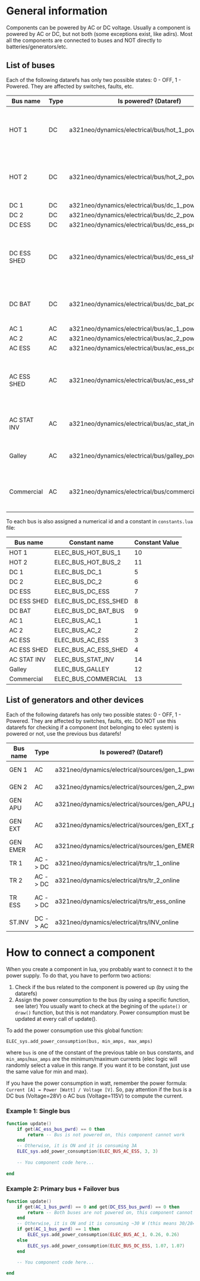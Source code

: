 # General information
Components can be powered by AC or DC voltage. Usually a component is powered by
AC or DC, but not both (some exceptions exist, like adirs). Most all the components are
connected to buses and NOT directly to batteries/generators/etc. 

## List of buses
Each of the following datarefs has only two possible states: 0 - OFF, 1 - Powered. They are affected by switches, faults, etc.

| Bus name    | Type | Is powered?  (Dataref)                              | Note                                                                          |
|-------------|------|-----------------------------------------------------|-------------------------------------------------------------------------------|
| HOT 1       | DC   | a321neo/dynamics/electrical/bus/hot_1_powered       | Directly connected to BAT 1. Battery switch does not affect this bus.         |
| HOT 2       | DC   | a321neo/dynamics/electrical/bus/hot_2_powered       | Directly connected to BAT 2. Battery switch does not affect this bus.         |
| DC 1        | DC   | a321neo/dynamics/electrical/bus/dc_1_powered        |                                                                               |
| DC 2        | DC   | a321neo/dynamics/electrical/bus/dc_2_powered        |                                                                               |
| DC ESS      | DC   | a321neo/dynamics/electrical/bus/dc_ess_powered      |                                                                               |
| DC ESS SHED | DC   | a321neo/dynamics/electrical/bus/dc_ess_shed_powered | Part of the DC ESS bus that can be powered off under some failure conditions. |
| DC BAT      | DC   | a321neo/dynamics/electrical/bus/dc_bat_powered      | Battery interconnection bus. This is not necessarily powered.                 |
| AC 1        | AC   | a321neo/dynamics/electrical/bus/ac_1_powered        |                                                                               |
| AC 2        | AC   | a321neo/dynamics/electrical/bus/ac_2_powered        |                                                                               |
| AC ESS      | AC   | a321neo/dynamics/electrical/bus/ac_ess_powered      |                                                                               |
| AC ESS SHED | AC   | a321neo/dynamics/electrical/bus/ac_ess_shed_powered | Part of the AC ESS bus that can be powered off under some failure conditions. |
| AC STAT INV | AC   | a321neo/dynamics/electrical/bus/ac_stat_inv         | This is powered when static inverter is on.                                   |
| Galley      | AC   | a321neo/dynamics/electrical/bus/galley_powered      | Main and secondary galley, in-seat power supply.                              |
| Commercial  | AC   | a321neo/dynamics/electrical/bus/commercial_powered  | Cabin and cargo lights, toilets, entertainment, etc.                          |

To each bus is also assigned a numerical id and a constant in `constants.lua` file:

| Bus name    | Constant name        | Constant Value |
|-------------|----------------------|----------------|
| HOT 1       | ELEC_BUS_HOT_BUS_1   | 10             |
| HOT 2       | ELEC_BUS_HOT_BUS_2   | 11             |
| DC 1        | ELEC_BUS_DC_1        | 5              |
| DC 2        | ELEC_BUS_DC_2        | 6              |
| DC ESS      | ELEC_BUS_DC_ESS      | 7              |
| DC ESS SHED | ELEC_BUS_DC_ESS_SHED | 8              |
| DC BAT      | ELEC_BUS_DC_BAT_BUS  | 9              |
| AC 1        | ELEC_BUS_AC_1        | 1              |
| AC 2        | ELEC_BUS_AC_2        | 2              |
| AC ESS      | ELEC_BUS_AC_ESS      | 3              |
| AC ESS SHED | ELEC_BUS_AC_ESS_SHED | 4              |
| AC STAT INV | ELEC_BUS_STAT_INV    | 14              |
| Galley      | ELEC_BUS_GALLEY      | 12             |
| Commercial  | ELEC_BUS_COMMERCIAL  | 13             |

## List of generators and other devices
Each of the following datarefs has only two possible states: 0 - OFF, 1 - Powered. They are affected by switches, faults, etc. DO NOT use this datarefs for checking if a component (not belonging to elec system) is powered or not, use the previous bus datarefs!

| Bus name | Type     | Is powered?  (Dataref)                           | Note                      |
|----------|----------|--------------------------------------------------|---------------------------|
| GEN 1    | AC       | a321neo/dynamics/electrical/sources/gen_1_pwr    | Engine 1 generator        |
| GEN 2    | AC       | a321neo/dynamics/electrical/sources/gen_2_pwr    | Engine 2 generator        |
| GEN APU  | AC       | a321neo/dynamics/electrical/sources/gen_APU_pwr  | APU generator             |
| GEN EXT  | AC       | a321neo/dynamics/electrical/sources/gen_EXT_pwr  | External power supply     |
| GEN EMER | AC       | a321neo/dynamics/electrical/sources/gen_EMER_pwr | RAT generator             |
| TR 1     | AC -> DC | a321neo/dynamics/electrical/trs/tr_1_online      | Transformer Rectifier 1   |
| TR 2     | AC -> DC | a321neo/dynamics/electrical/trs/tr_2_online      | Transformer Rectifier 2   |
| TR ESS   | AC -> DC | a321neo/dynamics/electrical/trs/tr_ess_online    | Transformer Rectifier ESS |
| ST.INV   | DC -> AC | a321neo/dynamics/electrical/trs/INV_online       | Static Inverter           |


# How to connect a component

When you create a component in lua, you probably want to connect it to the power supply. To do that, you have to perform two actions:
1. Check if the bus related to the component is powered up (by using the datarefs)
2. Assign the power consumption to the bus (by using a specific function, see later)
You usually want to check at the begining of the `update()` or `draw()` function, but this is not mandatory. Power consumption must be updated at every call of update().

To add the power consumption use this global function:

  `ELEC_sys.add_power_consumption(bus, min_amps, max_amps)`

where `bus` is one of the constant of the previous table on bus constants, and `min_amps`/`max_amps` are the minimum/maximum currents (elec logic will randomly select a value in this range. If you want it to be constant, just use the same value for min and max).

If you have the power consumption in watt, remember the power formula: `Current [A] = Power [Watt] / Voltage [V]`. So, pay attention if the bus is a DC bus (Voltage=28V) o AC bus (Voltage=115V) to compute the current. 

### Example 1: Single bus

```lua
function update()
    if get(AC_ess_bus_pwrd) == 0 then
        return -- Bus is not powered on, this component cannot work
    end
    -- Otherwise, it is ON and it is consuming 3A
    ELEC_sys.add_power_consumption(ELEC_BUS_AC_ESS, 3, 3)
    
    -- You component code here...
    
end
```

### Example 2: Primary bus + Failover bus
```lua
function update()
    if get(AC_1_bus_pwrd) == 0 and get(DC_ESS_bus_pwrd) == 0 then
        return -- Both buses are not powered on, this component cannot work
    end
    -- Otherwise, it is ON and it is consuming ~30 W (this means 30/28=1.07A in DC and 30/115=0.26A in AC)
    if get(AC_1_bus_pwrd) == 1 then
        ELEC_sys.add_power_consumption(ELEC_BUS_AC_1, 0.26, 0.26)
    else
        ELEC_sys.add_power_consumption(ELEC_BUS_DC_ESS, 1.07, 1.07)
    end
    
    -- You component code here...

end
```
